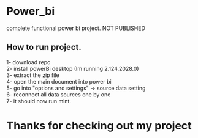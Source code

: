# Power_bi
complete functional power bi project. NOT PUBLISHED

## How to run project.
1- download repo<br>
2- install powerBi desktop (Im running 2.124.2028.0)<br>
3- extract the zip file<br>
4- open the main document into power bi<br>
5- go into "options and settings" -> source data setting<br>
6- reconnect all data sources one by one<br>
7- it should now run mint.<br>

# Thanks for checking out my project

